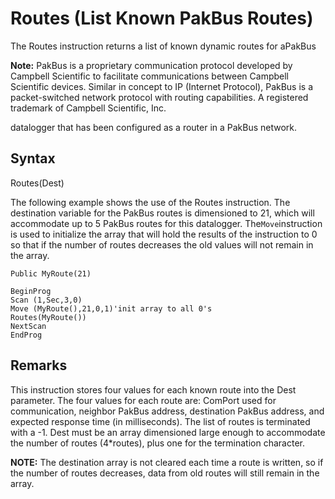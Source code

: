 # Routes (List Known PakBus Routes)

The Routes instruction returns a list of known dynamic routes for aPakBus

**Note:** PakBus is a proprietary communication protocol developed by Campbell Scientific to facilitate communications between Campbell Scientific devices. Similar in concept to IP (Internet Protocol), PakBus is a packet-switched network protocol with routing capabilities. A registered trademark of Campbell Scientific, Inc.

datalogger that has been configured as a router in a PakBus network.

## Syntax

Routes(Dest)

The following example shows the use of the Routes instruction. The destination variable for the PakBus routes is dimensioned to 21, which will accommodate up to 5 PakBus routes for this datalogger. The`Move`instruction is used to initialize the array that will hold the results of the instruction to 0 so that if the number of routes decreases the old values will not remain in the array.

```
Public MyRoute(21)

BeginProg
Scan (1,Sec,3,0)
Move (MyRoute(),21,0,1)'init array to all 0's
Routes(MyRoute())
NextScan
EndProg
```

## Remarks

This instruction stores four values for each known route into the Dest parameter. The four values for each route are: ComPort used for communication, neighbor PakBus address, destination PakBus address, and expected response time (in milliseconds). The list of routes is terminated with a -1. Dest must be an array dimensioned large enough to accommodate the number of routes (4\*routes), plus one for the termination character.

**NOTE:** The destination array is not cleared each time a route is written, so if the number of routes decreases, data from old routes will still remain in the array.
